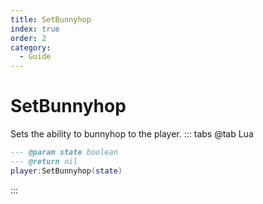 ```yaml
---
title: SetBunnyhop
index: true
order: 2
category:
  - Guide
---
```


# SetBunnyhop
Sets the ability to bunnyhop to the player.
::: tabs
@tab Lua
```lua
--- @param state boolean
--- @return nil
player:SetBunnyhop(state)
```

:::